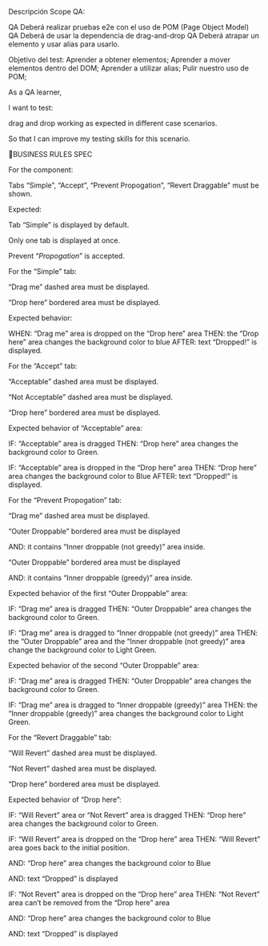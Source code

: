 Descripción
Scope QA:

QA Deberá realizar pruebas e2e con el uso de POM (Page Object Model)
QA Deberá de usar la dependencia de drag-and-drop 
QA Deberá atrapar un elemento y usar alias para usarlo.

Objetivo del test:
Aprender a obtener elementos;
Aprender a mover elementos dentro del DOM;
Aprender a utilizar alias;
Pulir nuestro uso de POM;

As a QA learner,

I want to test:

drag and drop working as expected in different case scenarios.

So that I can improve my testing skills for this scenario.

🚩BUSINESS RULES SPEC

For the component: 

Tabs “Simple”, “Accept”, “Prevent Propogation”, “Revert Draggable” must be shown.

Expected: 

Tab “Simple” is displayed by default.

Only one tab is displayed at once.

Prevent “*Propogation*” is accepted. 

For the “Simple” tab:

“Drag me” dashed area must be displayed.

“Drop here” bordered area must be displayed.

Expected behavior: 

WHEN: “Drag me” area is dropped on the “Drop here” area
THEN: the “Drop here” area changes the background color to blue
AFTER: text “Dropped!” is displayed.

For the “Accept” tab:

“Acceptable” dashed area must be displayed.

“Not Acceptable” dashed area must be displayed.

“Drop here” bordered area must be displayed.

Expected behavior of “Acceptable” area: 

IF: “Acceptable” area is dragged
THEN: “Drop here” area changes the background color to Green.

IF: “Acceptable” area is dropped in the “Drop here” area
THEN: “Drop here” area changes the background color to Blue
AFTER: text “Dropped!” is displayed. 

For the “Prevent Propogation” tab:

“Drag me” dashed area must be displayed.

“Outer Droppable” bordered area must be displayed

AND: it contains “Inner droppable (not greedy)” area inside.

“Outer Droppable” bordered area must be displayed

AND: it contains “Inner droppable (greedy)” area inside.

Expected behavior of the first “Outer Droppable” area: 

IF: “Drag me” area is dragged
THEN: “Outer Droppable” area changes the background color to Green.

IF: “Drag me” area is dragged to “Inner droppable (not greedy)” area
THEN: the “Outer Droppable” area and the “Inner droppable (not greedy)” area change the background color to Light Green.

Expected behavior of the second “Outer Droppable” area: 

IF: “Drag me” area is dragged
THEN: “Outer Droppable” area changes the background color to Green.

IF: “Drag me” area is dragged to “Inner droppable (greedy)” area
THEN: the “Inner droppable (greedy)” area changes the background color to Light Green.

For the “Revert Draggable” tab: 

“Will Revert” dashed area must be displayed.

“Not Revert” dashed area must be displayed.

“Drop here” bordered area must be displayed.

Expected behavior of “Drop here”:

IF: “Will Revert” area or “Not Revert” area is dragged
THEN: “Drop here” area changes the background color to Green.

IF: “Will Revert” area is dropped on the “Drop here” area
THEN: “Will Revert” area goes back to the initial position. 

AND: “Drop here” area changes the background color to Blue

AND: text “Dropped” is displayed

IF: “Not Revert” area is dropped on the “Drop here” area
THEN: “Not Revert” area can’t be removed from the “Drop here” area

AND: “Drop here” area changes the background color to Blue

AND: text “Dropped” is displayed